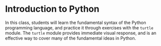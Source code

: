Introduction to Python
======

In this class, students will learn the fundamental syntax of the Python programming language, and practice it through exercises with the `turtle` module. The `turtle` module provides immediate visual response, and is an effective way to cover many of the fundamental ideas in Python.

